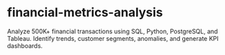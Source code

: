 # financial-metrics-analysis
Analyze 500K+ financial transactions using SQL, Python, PostgreSQL, and Tableau. Identify trends, customer segments, anomalies, and generate KPI dashboards.
